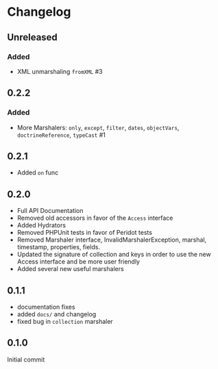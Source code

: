 # Changelog

## Unreleased

### Added

- XML unmarshaling `fromXML` #3

## 0.2.2

### Added

- More Marshalers: `only`, `except`, `filter`, `dates`, `objectVars`, `doctrineReference`, `typeCast` #1

## 0.2.1

- Added `on` func

## 0.2.0

- Full API Documentation
- Removed old accessors in favor of the ``Access`` interface
- Added Hydrators
- Removed PHPUnit tests in favor of Peridot tests
- Removed Marshaler interface, InvalidMarshalerException, marshal, timestamp, properties, fields.
- Updated the signature of collection and keys in order to use the new Access interface and be more user friendly
- Added several new useful marshalers

## 0.1.1

- documentation fixes
- added ``docs/`` and changelog
- fixed bug in ``collection`` marshaler

## 0.1.0

Initial commit
